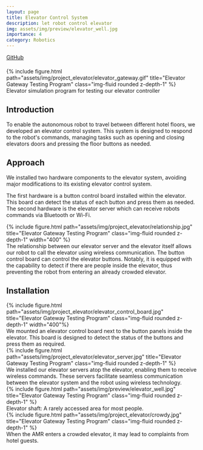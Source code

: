 ```yaml
---
layout: page
title: Elevator Control System
description: let robot control elevator 
img: assets/img/preview/elevator_well.jpg
importance: 4
category: Robotics
---
```


<!-- hyperlink icon  -->
<div class="row" style="margin-bottom: 20px;">
    <!-- github icon -->
    <div class="col-sm mt-3 mt-md-0 text-center">
        <div class="icon-with-text">
            <a href="https://github.com/KenYu910645/elevator_gateway" target="_blank" rel="noopener noreferrer">
            <span class="icon-text h3">GitHub</span>
            <i class="fa-brands fa-github h3"></i></a>
        </div>
    </div>
</div>

<!-- elevator gif  -->
<div class="row">
    <div class="col-sm mt-3 mt-md-0">
        {% include figure.html path="assets/img/project_elevator/elevator_gateway.gif" title="Elevator Gateway Testing Program" class="img-fluid rounded z-depth-1" %}
    </div>
</div>
<div class="caption">
    Elevator simulation program for testing our elevator controller
</div>

## Introduction

To enable the autonomous robot to travel between different hotel floors, we developed an elevator control system. This system is designed to respond to the robot's commands, managing tasks such as opening and closing elevators doors and pressing the floor buttons as needed.

## Approach
We installed two hardware components to the elevator system, avoiding major modifications to its existing elevator control system.

The first hardware is a button control board installed within the elevator. This board can detect the status of each button and press them as needed. The second hardware is the elevator server which can receive robots commands via Bluetooth or Wi-Fi. 

<div class="row">
    <div class="col-sm mt-3 mt-md-0 text-center">
        {% include figure.html path="assets/img/project_elevator/relationship.jpg" title="Elevator Gateway Testing Program" class="img-fluid rounded z-depth-1" width="400" %}
    </div>
</div>
<div class="caption">
    The relationship between our elevator server and the elevator itself allows our robot to call the elevator using wireless communication. The button control board can control the elevator buttons. Notably, it is equipped with the capability to detect if there are people inside the elevator, thus preventing the robot from entering an already crowded elevator.
</div>

## Installation
<div class="row">
    <div class="col-sm mt-3 mt-md-0 text-center">
        {% include figure.html path="assets/img/project_elevator/elevator_control_board.jpg" title="Elevator Gateway Testing Program" class="img-fluid rounded z-depth-1" width="400"%}
    </div>
</div>
<div class="caption">
    We mounted an elevator control board next to the button panels inside the elevator. This board is designed to detect the status of the buttons and press them as required.
</div>

<div class="row">
    <div class="col-sm mt-3 mt-md-0">
        {% include figure.html path="assets/img/project_elevator/elevator_server.jpg" title="Elevator Gateway Testing Program" class="img-fluid rounded z-depth-1" %}
    </div>
</div>
<div class="caption">
    We installed our elevator servers atop the elevator, enabling them to receive wireless commands. These servers facilitate seamless communication between the elevator system and the robot using wireless technology.
</div>

<div class="row">
    <div class="col-sm mt-3 mt-md-0">
        {% include figure.html path="assets/img/preview/elevator_well.jpg" title="Elevator Gateway Testing Program" class="img-fluid rounded z-depth-1" %}
    </div>
</div>
<div class="caption">
    Elevator shaft: A rarely accessed area for most people.
</div>

<div class="row">
    <div class="col-sm mt-3 mt-md-0">
        {% include figure.html path="assets/img/project_elevator/crowdy.jpg" title="Elevator Gateway Testing Program" class="img-fluid rounded z-depth-1" %}
    </div>
</div>
<div class="caption">
    When the AMR enters a crowded elevator, it may lead to complaints from hotel guests.
</div>

